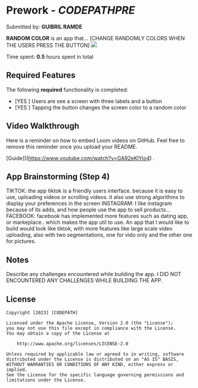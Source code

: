 # Prework - *CODEPATHPRE*

Submitted by: **GUIBRIL RAMDE**

**RANDOM COLOR** is an app that... [CHANGE RANDOMLY COLORS WHEN THE USERS PRESS THE BUTTON] 
![](codepath-prework.gif)

Time spent: **0.5** hours spent in total

## Required Features

The following **required** functionality is completed:

- [YES ] Users are see a screen with three labels and a button
- [YES ] Tapping the button changes the screen color to a random color
 
## Video Walkthrough

Here is a reminder on how to embed Loom videos on GitHub. Feel free to remove this reminder once you upload your README. 

[Guide]](https://www.youtube.com/watch?v=GA92eKlYio4) .

## App Brainstorming (Step 4)
TIKTOK: the app tiktok is a friendly users interface. because it is easy to use, uploading videos or scrolling videos. it also use strong algorithms to display your preferences in the screen
INSTAGRAM: I like instagram because of its adds, and how people use the app to sell products...
FACEBOOK: facebook has implemented more features such as dating app, or markeplace.. which makes the app util to use.
 An app that I would like to build would look like tiktok, with more features like large scale video uploading, also with two segmentations, one for vido only and the other one for pictures.

## Notes

Describe any challenges encountered while building the app.
I DID NOT ENCOUNTERED ANY CHALLENGES WHILE BUILDING THE APP.

## License

    Copyright [2023] [CODEPATH]

    Licensed under the Apache License, Version 2.0 (the "License");
    you may not use this file except in compliance with the License.
    You may obtain a copy of the License at

        http://www.apache.org/licenses/LICENSE-2.0

    Unless required by applicable law or agreed to in writing, software
    distributed under the License is distributed on an "AS IS" BASIS,
    WITHOUT WARRANTIES OR CONDITIONS OF ANY KIND, either express or implied.
    See the License for the specific language governing permissions and
    limitations under the License.
